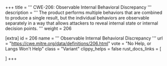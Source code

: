 +++
title = '''
CWE-206: Observable Internal Behavioral Discrepancy
'''
description	= '''
The product performs multiple behaviors that are combined to produce a single result, but the individual behaviors are observable separately in a way that allows attackers to reveal internal state or internal decision points.
'''
weight = 206

[extra]
id = 206
name = '''
Observable Internal Behavioral Discrepancy
'''
url = "https://cwe.mitre.org/data/definitions/206.html"
vote = "No Help, or Langs Won't Help"
class = "Variant"
clippy_helps = false
rust_docs_links = [
	
]
+++
